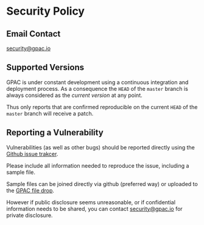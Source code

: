 # Security Policy

## Email Contact

security@gpac.io

## Supported Versions

GPAC is under constant development using a continuous integration and deployment process. As a consequence the `HEAD` of the `master` branch is always considered as the _current version_ at any point. 

Thus only reports that are confirmed reproducible on the current `HEAD` of the `master` branch will receive a patch. 


## Reporting a Vulnerability

Vulnerabilities (as well as other bugs) should be reported directly using the [Github issue trakcer](https://github.com/gpac/gpac/issues). 

Please include all information needed to reproduce the issue, including a sample file. 

Sample files can be joined directly via github (preferred way) or uploaded to the [GPAC file drop](https://www.mediafire.com/filedrop/filedrop_hosted.php?drop=eec9e058a9486fe4e99c33021481d9e1826ca9dbc242a6cfaab0fe95da5e5d95).

However if public disclosure seems unreasonable, or if confidential information needs to be shared, you can contact security@gpac.io for private disclosure.
